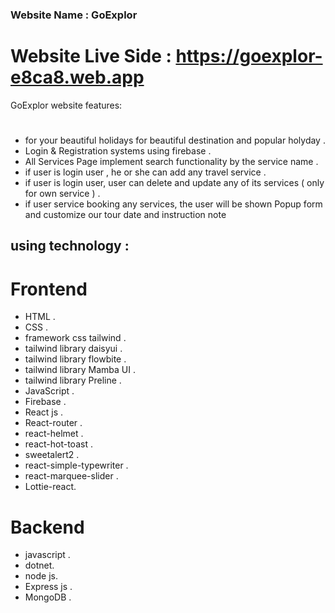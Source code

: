 ### Website Name : GoExplor 
# Website Live Side : https://goexplor-e8ca8.web.app

GoExplor website features:

# 
- for your beautiful holidays for beautiful destination and popular holyday . 
- Login & Registration systems using firebase .
- All Services Page implement search functionality by the service name .
- if user is login user , he or she can add any travel service . 
- if user is login user, user can delete and update any of its services ( only for own service ) .
- if user service booking any services,  the user will be shown Popup form and customize our tour date and instruction note

## using technology : 
# Frontend
- HTML .
- CSS .
- framework css tailwind .
- tailwind library daisyui .
- tailwind library flowbite .
- tailwind library Mamba UI .
- tailwind library Preline .
- JavaScript .
- Firebase .
- React js .
- React-router .
- react-helmet .
- react-hot-toast .
- sweetalert2 .
- react-simple-typewriter .
- react-marquee-slider .
-  Lottie-react.


# Backend
- javascript .
- dotnet.
- node js.
- Express js .
- MongoDB .



